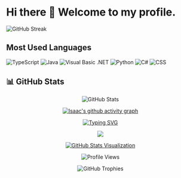 # Hi there 👋 Welcome to my profile.

<!--
[![Streak Stats](https://streak-stats.demolab.com?user=IsaacNjoroge2024&theme=dark&hide_border=true)](https://git.io/streak-stats)
-->

![GitHub Streak](https://github-readme-streak-stats.herokuapp.com/?user=IsaacNjoroge2024&theme=dark&hide_border=true&date_format=M%20j%5B%2C%20Y%5D)
   

## Most Used Languages
<!-- Using the languages bar from your current setup -->
![TypeScript](https://img.shields.io/badge/Java-54.65%25-orange)
![Java](https://img.shields.io/badge/Typescript-19.94%25-blue)
![Visual Basic .NET](https://img.shields.io/badge/Visual%20Basic%20.NET-16.06%25-purple)
![Python](https://img.shields.io/badge/Python-4.72%25-blue)
![C#](https://img.shields.io/badge/C%23-4.20%25-green)
![CSS](https://img.shields.io/badge/CSS-0.43%25-purple)

## 📊 GitHub Stats
<div align="center">
  
  <!-- GitHub Stats Card -->
  ![GitHub Stats](https://github-readme-stats.vercel.app/api?username=IsaacNjoroge2024&theme=radical&hide_border=true&include_all_commits=true&count_private=true)
  
  <!-- GitHub Contribution Graph -->
  [![Isaac's github activity graph](https://github-readme-activity-graph.vercel.app/graph?username=IsaacNjoroge2024&theme=tokyo-night&hide_border=true)](https://github.com/ashutosh00710/github-readme-activity-graph)
  
  <!-- Typing Animation -->
  [![Typing SVG](https://readme-typing-svg.demolab.com?font=Fira+Code&duration=3000&pause=1000&color=00FF00&center=true&vCenter=true&random=false&width=435&lines=A+passionate+Java+Developer;Always+learning+new+stuff;Full+Stack+Development+Enthusiast;Clean+Code+Advocate)](https://git.io/typing-svg)
  
  <!-- Tech Stack -->
  <img src="https://skillicons.dev/icons?i=java,ts,python,cs,dotnet,css&theme=dark" />

  <!-- Snake Animation
  ![Snake animation](https://raw.githubusercontent.com/IsaacNjoroge2024/IsaacNjoroge2024/output/github-contribution-grid-snake.svg)
  -->

  <!-- Animated Stats Grid -->
  [![GitHub Stats Visualization](https://github-readme-stats-git-masterrstaa-rickstaa.vercel.app/api?username=IsaacNjoroge2024&show_icons=true&theme=radical&count_private=true&line_height=28&hide_border=true&card_width=450&include_all_commits=true&role=owner,collaborator&show=reviews,discussions_answered&rank_icon=percentile&exclude_repo=github-readme-stats)](https://github.com/IsaacNjoroge2024)
  
  <!-- Profile Views Counter -->
  ![Profile Views](https://komarev.com/ghpvc/?username=IsaacNjoroge2024&color=blueviolet&style=flat-square)
  
  <!-- GitHub Trophies -->
  ![GitHub Trophies](https://github-profile-trophy.vercel.app/?username=IsaacNjoroge2024&theme=radical&no-frame=true&no-bg=true&margin-w=4)
</div>
